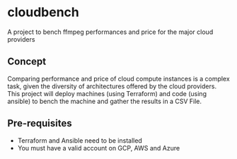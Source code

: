 # cloudbench
A project to bench ffmpeg performances and price for the major cloud providers

## Concept
Comparing performance and price of cloud compute instances is a complex task, given the diversity of architectures offered by the cloud providers. This project will deploy machines (using Terraform) and code (using ansible) to bench the machine and gather the results in a CSV File.

## Pre-requisites
- Terraform and Ansible need to be installed
- You must have a valid account on GCP, AWS and Azure
